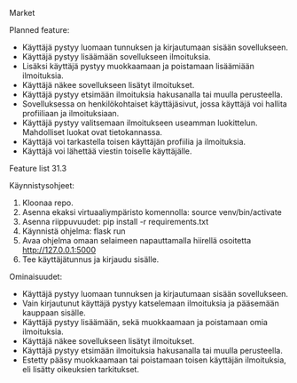 Market

Planned feature:
* Käyttäjä pystyy luomaan tunnuksen ja kirjautumaan sisään sovellukseen.
* Käyttäjä pystyy lisäämään sovellukseen ilmoituksia. 
* Lisäksi käyttäjä pystyy muokkaamaan ja poistamaan lisäämiään ilmoituksia.
* Käyttäjä näkee sovellukseen lisätyt ilmoitukset. 
* Käyttäjä pystyy etsimään ilmoituksia hakusanalla tai muulla perusteella. 
* Sovelluksessa on henkilökohtaiset käyttäjäsivut, jossa käyttäjä voi hallita profiiliaan ja ilmoituksiaan.
* Käyttäjä pystyy valitsemaan ilmoitukseen useamman luokittelun. Mahdolliset luokat ovat tietokannassa.
* Käyttäjä voi tarkastella toisen käyttäjän profiilia ja ilmoituksia.
* Käyttäjä voi lähettää viestin toiselle käyttäjälle.

Feature list 31.3

Käynnistysohjeet:
1. Kloonaa repo.
2. Asenna ekaksi virtuaaliympäristo komennolla: source venv/bin/activate
3. Asenna riippuvuudet: pip install -r requirements.txt
4. Käynnistä ohjelma: flask run
5. Avaa ohjelma omaan selaimeen napauttamalla hiirellä osoitetta http://127.0.0.1:5000
6. Tee käyttäjätunnus ja kirjaudu sisälle.

Ominaisuudet:
* Käyttäjä pystyy luomaan tunnuksen ja kirjautumaan sisään sovellukseen.
* Vain kirjautunut käyttäjä pystyy katselemaan ilmoituksia ja pääsemään kauppaan sisälle.
* Käyttäjä pystyy lisäämään, sekä muokkaamaan ja poistamaan omia ilmoituksia.
* Käyttäjä näkee sovellukseen lisätyt ilmoitukset.
* Käyttäjä pystyy etsimään ilmoituksia hakusanalla tai muulla perusteella.
* Estetty pääsy muokkaamaan tai poistamaan toisen käyttäjän ilmoituksia, eli lisätty oikeuksien tarkitukset.
